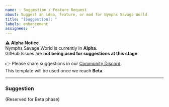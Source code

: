 ```yaml
---
name: 💡 Suggestion / Feature Request
about: Suggest an idea, feature, or mod for Nymphs Savage World
title: "[Suggestion]: "
labels: enhancement
assignees: ''
---
```


⚠️ **Alpha Notice**  
Nymphs Savage World is currently in **Alpha**.  
GitHub Issues are **not being used for suggestions at this stage**.  

👉 Please share suggestions in our [Community Discord](https://discord.gg/ezJVqBJvVj).  
This template will be used once we reach **Beta**.  

---

### Suggestion
(Reserved for Beta phase)
